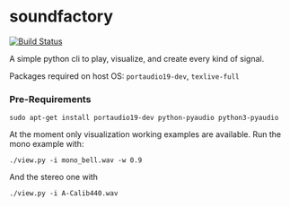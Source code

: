 # soundfactory
[![Build Status](https://travis-ci.org/babaMar/soundfactory.svg?branch=development)](https://travis-ci.org/babaMar/soundfactory)

A simple python cli to play, visualize, and create every kind of signal.

Packages required on host OS: `portaudio19-dev`, `texlive-full`

### Pre-Requirements
```
sudo apt-get install portaudio19-dev python-pyaudio python3-pyaudio
```

At the moment only visualization working examples are available.
Run the mono example with:

```
./view.py -i mono_bell.wav -w 0.9
```

And the stereo one with

```
./view.py -i A-Calib440.wav
```
